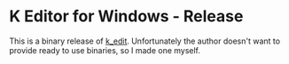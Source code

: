 # K Editor for Windows - Release

This is a binary release of [k_edit](https://github.com/fwmechanic/k_edit). Unfortunately the author doesn't want to provide ready to use binaries, so I made one myself.
